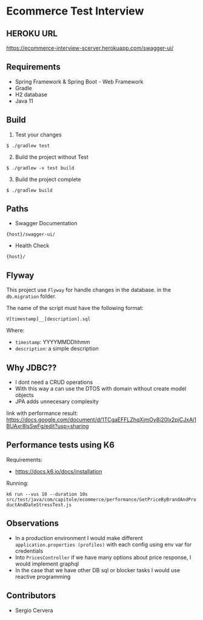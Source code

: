 # Ecommerce Test Interview

## HEROKU URL

https://ecommerce-interview-scerver.herokuapp.com/swagger-ui/

## Requirements

- Spring Framework & Spring Boot - Web Framework
- Gradle
- H2 database
- Java 11

## Build

1. Test your changes
```
$ ./gradlew test 
```

2. Build the project without Test
```
$ ./gradlew -x test build 
```

3. Build the project complete
```
$ ./gradlew build 
```

## Paths
- Swagger Documentation
```
{host}/swagger-ui/
```
- Health Check
```
{host}/
```

## Flyway
This project use ``Flyway`` for handle changes in the database.
in the ``db.migration`` folder.

The name of the script must have the following format:

``V[timestamp]__[description].sql``

Where:
* ``timestamp``: YYYYMMDDhhmm
* ``description``: a simple description

## Why JDBC??
- I dont need a CRUD operations
- With this way a can use the DTOS with domain without create model objects
- JPA adds unnecesary complexity

link with performance result: https://docs.google.com/document/d/1TCgaEFFLZhqXimOy8j20lx2pjCJxAj1BUAxr8lsSwFg/edit?usp=sharing

## Performance tests using K6

Requirements:

- https://docs.k6.io/docs/installation

Running:

`k6 run --vus 10 --duration 10s src/test/java/com/capitole/ecommerce/performance/GetPriceByBrandAndProductAndDateStressTest.js`

## Observations
* In a production environment I would make different ``application.properties (profiles)`` with each config using env var for credentials
* Into ``PricesController`` if we have many options about price response, I would implement graphql
* In the case that we have other DB sql or blocker tasks I would use reactive programming

## Contributors
- Sergio Cervera
